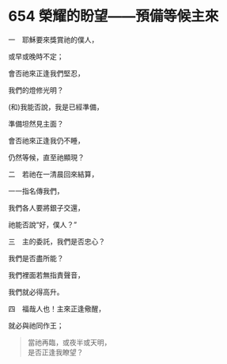 # 654 榮耀的盼望——預備等候主來

一　耶穌要來獎賞祂的僕人，

或早或晚時不定；

會否祂來正逢我們堅忍，

我們的燈修光明？

(和)我能否說，我是已經準備，

準備坦然見主面？

會否祂來正逢我仍不睡，

仍然等候，直至祂顯現？

二　若祂在一清晨回來結算，

一一指名傳我們，

我們各人要將銀子交還，

祂能否說“好，僕人？”

三　主的委託，我們是否忠心？

我們是否盡所能？

我們裡面若無指責聲音，

我們就必得高升。

四　福哉人也！主來正逢儆醒，

就必與祂同作王；

> 當祂再臨，或夜半或天明，\
> 是否正逢我瞭望？

